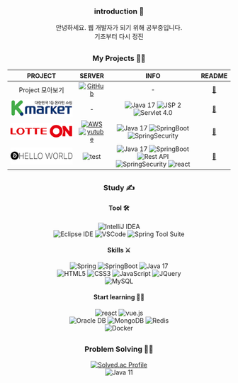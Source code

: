 <div align=center>

### introduction 👋
안녕하세요. 웹 개발자가 되기 위해 공부중입니다. <br>
기초부터 다시 정진

##
### My Projects 👨‍💻
<!-- [팀 프로젝트 모아보기](https://github.com/TWGearlgrey/Project2023/blob/main/README.md) -->
| PROJECT | SERVER | INFO | README |
| :---: | :---: | :---: | :---: |
| Project 모아보기 | [![GitHub](https://img.shields.io/badge/github-181717?style=flat&logo=github&logoColor=white)](https://github.com/TWGearlgrey/Project2023) | - | [📑](https://github.com/TWGearlgrey/Project2023/blob/main/README.md) |
| [![Kmarket](https://github.com/TWGearlgrey/Project2023/blob/main/Kmarket/src/main/webapp/images/title_logo.png?raw=true)](https://github.com/TWGearlgrey/Project2023/tree/main/Kmarket) | - | ![Java 17](https://img.shields.io/badge/Java_17-FF9A00?style=flat&logo=java&logoColor=white) ![JSP 2](https://img.shields.io/badge/JSP_2-000000?style=flat) ![Servlet 4.0](https://img.shields.io/badge/Servlet_4.0-dddddd?style=flat) | [📑](https://github.com/TWGearlgrey/Project2023/blob/main/Kmarket/README.md) |
| [![LotteON](https://github.com/TWGearlgrey/Project2023/blob/main/LotteON/src/main/resources/static/images/header_logo2.png?raw=true)](https://github.com/TWGearlgrey/Project2023/tree/main/LotteON) | [![AWS](https://img.shields.io/badge/AWS-FF9A00?style=flat&logo=amazonaws)](http://52.79.237.168:8080/LotteON/) <br> [![yutube](https://img.shields.io/badge/YouTube-FF0000?style=flat&logo=youtube&logoColor=white)](https://www.youtube.com/watch?v=AIGd08zu5vw) | ![Java 17](https://img.shields.io/badge/Java_17-FF9A00?style=flat&logo=java&logoColor=white) ![SpringBoot](https://img.shields.io/badge/SpringBoot_3.1.4-6DB33F?style=flat&logo=springboot&logoColor=white) <br> ![SpringSecurity](https://img.shields.io/badge/SpringSecurity-6DB33F?style=flat&logo=springsecurity&logoColor=white) | [📑](https://github.com/TWGearlgrey/Project2023/blob/main/LotteON/README.md) |
| [![HelloWorld](https://github.com/TWGearlgrey/Project2023/blob/main/HelloWorld/front/public/header_logo3.png?raw=true)](https://github.com/TWGearlgrey/Project2023/tree/main/HelloWorld) | ![test](https://img.shields.io/badge/test_phase...-eeeeee?style=flat) | ![Java 17](https://img.shields.io/badge/Java_17-FF9A00?style=flat&logo=java&logoColor=white) ![SpringBoot](https://img.shields.io/badge/SpringBoot_3.1.4-6DB33F?style=flat&logo=springboot&logoColor=white) ![Rest API](https://img.shields.io/badge/Rest_API-eeeeee?style=flat) <br> ![SpringSecurity](https://img.shields.io/badge/SpringSecurity-6DB33F?style=flat&logo=springsecurity&logoColor=white) ![react](https://img.shields.io/badge/React_18.2.0-263238?style=flat&logo=react) | [📑](https://github.com/TWGearlgrey/Project2023/blob/main/HelloWorld/README.md) |

##
### Study ✍
#### Tool 🛠
![IntelliJ IDEA](https://img.shields.io/badge/IntelliJ_IDEA_2023.2.4-000000?style=flat&logo=intellijidea&logoColor=white) <br>
![Eclipse IDE](https://img.shields.io/badge/Eclipse_IDE_2023.6-2C2255?style=flat&logo=eclipseide&logoColor=white)
![VSCode](https://img.shields.io/badge/VS_Code_1.82.2-007ACC?style=flat&logo=visualstudiocode&logoColor=white)
![Spring Tool Suite](https://img.shields.io/badge/STS3-6DB33F?style=flat&logo=spring&logoColor=white) <br>
<!--
![AWS](https://img.shields.io/badge/AWS-232F3E?style=flat&logo=amazonaws&logoColor=white)
![GitHub](https://img.shields.io/badge/github-181717?style=flat&logo=github&logoColor=white)
-->

#### Skills ⚔
![Spring](https://img.shields.io/badge/Spring-6DB33F?style=flat&logo=spring&logoColor=white)
![SpringBoot](https://img.shields.io/badge/Spring_Boot_3.1.4-6DB33F?style=flat&logo=springboot&logoColor=white)
![Java 17](https://img.shields.io/badge/Java_17-FF9A00?style=flat&logo=java&logoColor=white) <br>
![HTML5](https://img.shields.io/badge/HTML5-E34F26?style=flat&logo=html5&logoColor=white)
![CSS3](https://img.shields.io/badge/CSS3-1572B6?style=flat&logo=css3&logoColor=white)
![JavaScript](https://img.shields.io/badge/JavaScript_Es6-F7DF1E?style=flat&logo=javascript&logoColor=white)
![JQuery](https://img.shields.io/badge/JQuery-0769AD?style=flat&logo=jquery&logoColor=white)<br>
![MySQL](https://img.shields.io/badge/MySQL_8.0-4479A1?style=flat&logo=mysql&logoColor=white) 

#### Start learning 🏃‍♂️
![react](https://img.shields.io/badge/React_18.2.0-263238?style=flat&logo=react)
![vue.js](https://img.shields.io/badge/vue.js_3.0.4-4FC08D?style=flat&logo=vuedotjs&logoColor=white) <br>
![Oracle DB](https://img.shields.io/badge/Oracle_Database_19c-F80000?style=flat&logo=oracle&logoColor=white)
![MongoDB](https://img.shields.io/badge/MongoDB_v7.0.3-47A248?style=flat&logo=mongodb&logoColor=white)
![Redis](https://img.shields.io/badge/Redis_7.2.3-DC382D?style=flat&logo=redis&logoColor=white) <br>
![Docker](https://img.shields.io/badge/Docker-2496ED?style=flat&logo=docker&logoColor=white)

##
### Problem Solving 🕵️‍♀️
[![Solved.ac Profile](http://mazassumnida.wtf/api/generate_badge?boj=TWGearlgrey)](https://solved.ac/TWGearlgrey)<br/>
![Java 11](https://img.shields.io/badge/used_is-Java_11-FF9A00?style=flat&logo=java&logoColor=white)


</div>

<!--
**TWGearlgrey/TWGearlgrey** is a ✨ _special_ ✨ repository because its `README.md` (this file) appears on your GitHub profile.

 <img src="https://img.shields.io/badge/아이콘내용-배경색?style=flat&logo=아이콘로고&logoColor=white"/>

![SpringBoot](https://img.shields.io/badge/Spring_Boot_3.x-6DB33F?style=flat&logo=springboot&logoColor=white)

Here are some ideas to get you started:

🌱 I’m currently learning ...
- ⚙️ Java 17, Servlet 4.0, HTML5, CSS3, JavaScript(Es6), SpringBoot, react.js 18.2.0, Vue.js 3.0.4
- 🛠️ Eclipse IDE 2023-06 , VSCode 1.82.2, IntelliJ IDEA 2023.2.3, IntlliJ IDEA 2023.2.4
- 💾 Mysql 8.0, HeidiSQL 12.5, Oracle Database 19c, Oracle SQL Developer 23.1.0.097

📖 I want to learn at the next step ...
- 🥺 TypeScript, docker, nosql


- 🔭 I’m currently working on ...
- 🌱 I’m currently learning ...
- 👯 I’m looking to collaborate on ...
- 🤔 I’m looking for help with ...
- 💬 Ask me about ...
- 📫 How to reach me: ...
- 😄 Pronouns: ...
- ⚡ Fun fact: ...
🏠 [My Blog](https://twgearlgrey.github.io/)
-->
